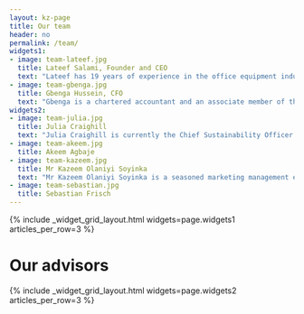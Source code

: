 ```yaml
---
layout: kz-page
title: Our team
header: no
permalink: /team/
widgets1:
- image: team-lateef.jpg
  title: Lateef Salami, Founder and CEO
  text: "Lateef has 19 years of experience in the office equipment industry in Nigeria. He studied Electrical Engineering at The Polytechnic, Ibadan. In 2008 Lateef started Bluesky Digitech, a for-purpose business focussed on office equipment repairs. He obtained an MSc in Environmental Management from University of Derby, UK in 2019. Afterwards he joined the International Sustainability Academy (ISA) in Germany as a research fellow. That is where the idea for Ecopath was developed."
- image: team-gbenga.jpg
  title: Gbenga Hussein, CFO
  text: "Gbenga is a chartered accountant and an associate member of the Chartered Institute of Taxation of Nigeria. He is an expert in financial management, strategy and change management. Gbenga worked with Sunflag Nigeria Limited, Haggai Mortgage Bank and Slava-Yeditepe Construction Group where he was the Head of Accounts. As a consultant, he has designed business development solutions for First Bank of Nigeria, Central Bank of Nigeria, Guaranty Trust Bank, and Stanbic IBTC Bank, to name a few."
widgets2:
- image: team-julia.jpg
  title: Julia Craighill
  text: "Julia Craighill is currently the Chief Sustainability Officer at Green Business Bureau. Julia has a proven track record of creating measurable business value with sustainable practices, environmental stewardship, and social responsibility."
- image: team-akeem.jpg
  title: Akeem Agbaje
- image: team-kazeem.jpg
  title: Mr Kazeem Olaniyi Soyinka
  text: "Mr Kazeem Olaniyi Soyinka is a seasoned marketing management expert. He is a former Lecturer in Business Management/Marketing at The Federal Polytechnic Ilaro, Nigeria, and a member of The Nigerian Institute of Management. For 25 uninterrupted years, he was a Sales/ /Marketing Expert in Printing Solutions at the French /Japanese Conglomerate CFAO Nigeria PLC. Presently, he is the Chairman/CEO of Kyellow Hotel & Leisure Services Ltd Ibadan, Nigeria, Kyellow Agricultural Services Ltd Ibadan, Nigeria, and Oyin Integrated Trading & Merchandise Co Ltd Ibadan Nigeria."
- image: team-sebastian.jpg
  title: Sebastian Frisch
---
```


{% include _widget_grid_layout.html widgets=page.widgets1 articles_per_row=3 %}

# Our advisors
{% include _widget_grid_layout.html widgets=page.widgets2 articles_per_row=3 %}
